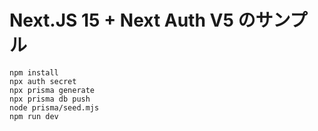 # Next.JS 15 + Next Auth V5 のサンプル

```
npm install
npx auth secret
npx prisma generate
npx prisma db push
node prisma/seed.mjs
npm run dev
```
